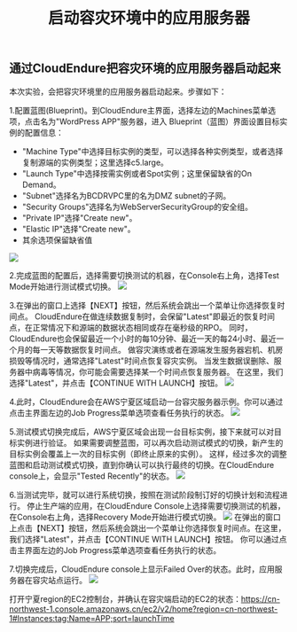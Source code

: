 ﻿---
title: "启动容灾环境中的应用服务器"
chapter: false
weight: 72
---

## 通过CloudEndure把容灾环境的应用服务器启动起来

本次实验，会把容灾环境里的应用服务器启动起来。步骤如下：

1.配置蓝图(Blueprint)。到CloudEndure主界面，选择左边的Machines菜单选项，点击名为"WordPress APP"服务器，进入 Blueprint（蓝图）界面设置目标实例的配置信息：

* "Machine Type"中选择目标实例的类型，可以选择各种实例类型，或者选择复制源端的实例类型；这里选择c5.large。
* "Launch Type"中选择按需实例或者Spot实例；这里保留缺省的On Demand。
* "Subnet"选择名为BCDRVPC里的名为DMZ subnet的子网。
* "Security Groups"选择名为WebServerSecurityGroup的安全组。
* "Private IP"选择"Create new"。
* "Elastic IP"选择"Create new"。
* 其余选项保留缺省值

![](/images/Failover/CloudEndureBlueprint.png)

2.完成蓝图的配置后，选择需要切换测试的机器，在Console右上角，选择Test Mode开始进行测试模式切换。
![](/images/Failover/testmode1.png)

3.在弹出的窗口上选择【NEXT】按钮，然后系统会跳出一个菜单让你选择恢复时间点。
CloudEndure在做连续数据复制时，会保留"Latest"即最近的恢复时间点，在正常情况下和源端的数据状态相同或存在毫秒级的RPO。
同时，CloudEndure也会保留最近一个小时的每10分钟、最近一天的每24小时、最近一个月的每一天等数据恢复时间点。
做容灾演练或者在源端发生服务器宕机、机房损毁等情况时，通常选择"Latest"时间点恢复容灾实例。
当发生数据误删除、服务器中病毒等情况，你可能会需要选择某一个时间点恢复服务器。
在这里，我们选择"Latest"，并点击【CONTINUE WITH LAUNCH】按钮。
![](/images/Failover/testmode2.png)

4.此时，CloudEndure会在AWS宁夏区域启动一台容灾服务器示例。你可以通过点击主界面左边的Job Progress菜单选项查看任务执行的状态。
![](/images/Failover/testmode3.png)

5.测试模式切换完成后，AWS宁夏区域会出现一台目标实例，接下来就可以对目标实例进行验证。
如果需要调整蓝图，可以再次启动测试模式的切换，新产生的目标实例会覆盖上一次的目标实例（即终止原来的实例）。
这样，经过多次的调整蓝图和启动测试模式切换，直到你确认可以执行最终的切换。在CloudEndure console上，会显示"Tested Recently"的状态。
![](/images/Failover/testmode4.png)

6.当测试完毕，就可以进行系统切换，按照在测试阶段制订好的切换计划和流程进行。
停止生产端的应用，在CloudEndure Console上选择需要切换测试的机器，在Console右上角，选择Recovery Mode开始进行模式切换。
![](/images/Failover/recoverymode1.png)
在弹出的窗口上点击【NEXT】按钮，然后系统会跳出一个菜单让你选择恢复时间点。在这里，我们选择"Latest"，并点击【CONTINUE WITH LAUNCH】按钮。
你可以通过点击主界面左边的Job Progress菜单选项查看任务执行的状态。

7.切换完成后，CloudEndure console上显示Failed Over的状态。此时，应用服务器在容灾站点运行。
![](/images/Failover/recoverymode2.png)

打开宁夏region的EC2控制台，并确认在容灾端启动的EC2的状态：https://cn-northwest-1.console.amazonaws.cn/ec2/v2/home?region=cn-northwest-1#Instances:tag:Name=APP;sort=launchTime


